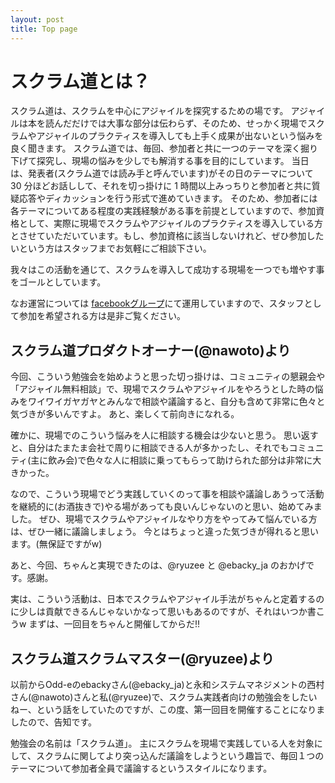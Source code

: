 ```yaml
---
layout: post
title: Top page
---
```


# スクラム道とは？

スクラム道は、スクラムを中心にアジャイルを探究するための場です。
アジャイルは本を読んだだけでは大事な部分は伝わらず、そのため、せっかく現場でスクラムやアジャイルのプラクティスを導入しても上手く成果が出ないという悩みを良く聞きます。
スクラム道では、毎回、参加者と共に一つのテーマを深く掘り下げて探究し、現場の悩みを少しでも解消する事を目的にしています。
当日は、発表者(スクラム道では読み手と呼んでいます)がその日のテーマについて 30 分ほどお話しして、それを切っ掛けに 1 時間以上みっちりと参加者と共に質疑応答やディカッションを行う形式で進めていきます。
そのため、参加者には各テーマについてある程度の実践経験がある事を前提としていますので、参加資格として、実際に現場でスクラムやアジャイルのプラクティスを導入している方とさせていただいています。もし、参加資格に該当しないけれど、ぜひ参加したいという方はスタッフまでお気軽にご相談下さい。

我々はこの活動を通じて、スクラムを導入して成功する現場を一つでも増やす事をゴールとしています。

なお運営については [facebookグループ](https://www.facebook.com/groups/801812086551822/)にて運用していますので、スタッフとして参加を希望される方は是非ご覧ください。


## スクラム道プロダクトオーナー(@nawoto)より

今回、こういう勉強会を始めようと思った切っ掛けは、コミュニティの懇親会や「アジャイル無料相談」で、現場でスクラムやアジャイルをやろうとした時の悩みをワイワイガヤガヤとみんなで相談や議論すると、自分も含めて非常に色々と気づきが多いんですよ。
あと、楽しくて前向きになれる。

確かに、現場でのこういう悩みを人に相談する機会は少ないと思う。
思い返すと、自分はたまたま会社で周りに相談できる人が多かったし、それでもコミュニティ(主に飲み会)で色々な人に相談に乗ってもらって助けられた部分は非常に大きかった。

なので、こういう現場でどう実践していくのって事を相談や議論しあうって活動を継続的に(お酒抜きで)やる場があっても良いんじゃないのと思い、始めてみました。
ぜひ、現場でスクラムやアジャイルなやり方をやってみて悩んでいる方は、ぜひ一緒に議論しましょう。
今とはちょっと違った気づきが得れると思います。(無保証ですがw)

あと、今回、ちゃんと実現できたのは、@ryuzee と @ebacky_ja のおかげです。感謝。

実は、こういう活動は、日本でスクラムやアジャイル手法がちゃんと定着するのに少しは貢献できるんじゃないかなって思いもあるのですが、それはいつか書こうw
まずは、一回目をちゃんと開催してからだ!!

## スクラム道スクラムマスター(@ryuzee)より

以前からOdd-eのebackyさん(@ebacky_ja)と永和システムマネジメントの西村さん(@nawoto)さんと私(@ryuzee)で、スクラム実践者向けの勉強会をしたいねー、という話をしていたのですが、この度、第一回目を開催することになりましたので、告知です。

勉強会の名前は「スクラム道」。
主にスクラムを現場で実践している人を対象にして、スクラムに関してより突っ込んだ議論をしようという趣旨で、毎回１つのテーマについて参加者全員で議論するというスタイルになります。



